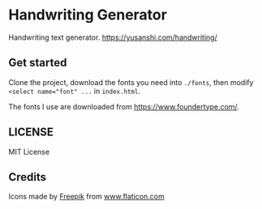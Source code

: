 # Handwriting Generator

Handwriting text generator. https://yusanshi.com/handwriting/

## Get started

Clone the project, download the fonts you need into `./fonts`, then modify `<select name="font" ...` in `index.html`.

The fonts I use are downloaded from https://www.foundertype.com/.

## LICENSE

MIT License

## Credits

<div>Icons made by <a href="https://www.flaticon.com/authors/freepik" title="Freepik">Freepik</a> from <a href="https://www.flaticon.com/" title="Flaticon">www.flaticon.com</a></div>
